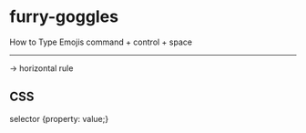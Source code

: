 # furry-goggles

How to Type Emojis
command + control + space

<hr> -> horizontal rule

## CSS
selector {property: value;}

